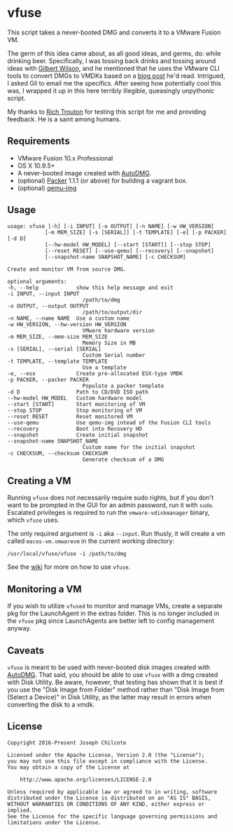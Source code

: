 vfuse
====

This script takes a never-booted DMG and converts it to a VMware Fusion VM.

The germ of this idea came about, as all good ideas, and germs, do: while drinking beer. Specifically, I was tossing back drinks and tossing around ideas with [Gilbert Wilson](https://twitter.com/boyonwheels), and he mentioned that he uses the VMware CLI tools to convert DMGs to VMDKs based on a [blog post](http://hazenet.dk/2013/07/17/creating-a-never-booted-os-x-template-in-vsphere-5-1/6/) he'd read.  Intrigued, I asked Gil to email me the specifics.  After seeing how potentially cool this was, I wrapped it up in this here terribly illegible, queasingly unpythonic script.

My thanks to [Rich Trouton](https://twitter.com/rtrouton) for testing this script for me and providing feedback. He is a saint among humans.

Requirements
------------

+ VMware Fusion 10.x Professional
+ OS X 10.9.5+
+ A never-booted image created with [AutoDMG](https://github.com/magervalp/autodmg).
+ (optional) [Packer](https://packer.io) 1.1.1 (or above) for building a vagrant box.
+ (optional) [qemu-img](https://en.wikibooks.org/wiki/QEMU/Installing_QEMU)

Usage
-----

    usage: vfuse [-h] [-i INPUT] [-o OUTPUT] [-n NAME] [-w HW_VERSION]
                [-m MEM_SIZE] [-s [SERIAL]] [-t TEMPLATE] [-e] [-p PACKER] [-d D]
                [--hw-model HW_MODEL] [--start [START]] [--stop STOP]
                [--reset RESET] [--use-qemu] [--recovery] [--snapshot]
                [--snapshot-name SNAPSHOT_NAME] [-c CHECKSUM]

    Create and monitor VM from source DMG.

    optional arguments:
    -h, --help            show this help message and exit
    -i INPUT, --input INPUT
                            /path/to/dmg
    -o OUTPUT, --output OUTPUT
                            /path/to/output/dir
    -n NAME, --name NAME  Use a custom name
    -w HW_VERSION, --hw-version HW_VERSION
                            VMware hardware version
    -m MEM_SIZE, --mem-size MEM_SIZE
                            Memory Size in MB
    -s [SERIAL], --serial [SERIAL]
                            Custom Serial number
    -t TEMPLATE, --template TEMPLATE
                            Use a template
    -e, --esx             Create pre-allocated ESX-type VMDK
    -p PACKER, --packer PACKER
                            Populate a packer template
    -d D                  Path to CD/DVD ISO path
    --hw-model HW_MODEL   Custom hardware model
    --start [START]       Start monitoring of VM
    --stop STOP           Stop monitoring of VM
    --reset RESET         Reset monitored VM
    --use-qemu            Use qemu-img intead of the Fusion CLI tools
    --recovery            Boot into Recovery HD
    --snapshot            Create initial snapshot
    --snapshot-name SNAPSHOT_NAME
                            Custom name for the initial snapshot
    -c CHECKSUM, --checksum CHECKSUM
                            Generate checksum of a DMG

Creating a VM
-------------

Running `vfuse` does not necessarily require sudo rights, but if you don't want to be prompted in the GUI for an admin password, run it with `sudo`. Escalated privileges is required to run the `vmware-vdiskmanager` binary, which `vfuse` uses.

The only required argument is `-i` aka `--input`. Run thusly, it will create a vm called `macos-vm.vmwarevm` in the current working directory:

    /usr/local/vfuse/vfuse -i /path/to/dmg

See the [wiki](https://github.com/chilcote/vfuse/wiki) for more on how to use `vfuse`.

Monitoring a VM
---------------

If you wish to utilize `vfused` to monitor and manage VMs, create a separate pkg for the LaunchAgent in the extras folder. This is no longer included in the `vfuse` pkg since LaunchAgents are better left to config management anyway.

Caveats
-------

`vfuse` is meant to be used with never-booted disk images created with [AutoDMG](https://github.com/magervalp/autodmg). That said, you should be able to use `vfuse` with a dmg created with Disk Utility. Be aware, however, that testing has shown that it is best if you use the "Disk Image from Folder" method rather than "Disk Image from (Select a Device)" in Disk Utility, as the latter may result in errors when converting the disk to a vmdk.

License
-------

    Copyright 2016-Present Joseph Chilcote
    
    Licensed under the Apache License, Version 2.0 (the "License");
    you may not use this file except in compliance with the License.
    You may obtain a copy of the License at
    
        http://www.apache.org/licenses/LICENSE-2.0
    
    Unless required by applicable law or agreed to in writing, software
    distributed under the License is distributed on an "AS IS" BASIS,
    WITHOUT WARRANTIES OR CONDITIONS OF ANY KIND, either express or implied.
    See the License for the specific language governing permissions and
    limitations under the License.
